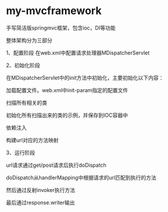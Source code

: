 # my-mvcframework

手写简洁版springmvc框架，包含ioc，DI等功能

整体架构分为三部分

1、配置阶段
在web.xml中配置请求处理器MDispatcherServlet

2、初始化阶段

在MDispatcherServlet中的init方法中初始化，主要初始化以下内容：

加载配置文件。web.xml中init-param指定的配置文件

扫描所有相关的类

初始化所有扫描出来的类的示例，并保存到IOC容器中

依赖注入

构建url对应的方法映射

3、运行阶段

url请求通过get/post请求后执行doDispatch

doDispatch从handlerMapping中根据请求的url匹配到执行的方法

然后通过反射invoker执行方法

最后通过response.writer输出


